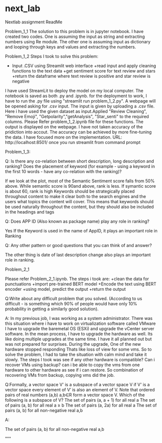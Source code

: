 # next_lab
Nextlab assignment
ReadMe

Problem_1_1
The solution to this problem is in jupyter notebook. I have created two codes. One is assuming the input as string and extracting numbers using Re module. The other one is assuming input as dictionary and looping through keys and values and extracting the numbers.

Problem_1_2
Steps I took to solve this problem:
+ Input .CSV using Streamlit web interface
+read input and apply cleaning functions to the text data
+get sentiment score for text review and stars
+return the dataframe where text review is positive and star review is negative

I have used StreamLit to deploy the model on my local computer. The notebook is saved as both .py and .ipynb. for the deployment to work, I have to run the .py file using "streamlit run problem_1_2.py". A webpage will be opened asking for .csv input. The input is given by uploading a .csv file. Here i have used the given dataset as input.Applied "Review Cleaning", "Remove Emoji", "Getpolarity","getAnalysis", "Star_senti" to the required columns. Please Refer problem_1_2.ipynb file for these functions. The output is displayed on the webpage. I have not taken accuracy of the pridiction into accout. The accuracy can be achieved by more fine-tuning the data. I have focused more on the implementation.
URL: http://localhost:8501/   once you run streamlit from command prompt 


Problem_1_3:

Q: Is there any co-relation between short description, long description and ranking? Does the placement of keyword (for example - using a keyword in the first 10 words - have any co-relation with the ranking)?

If we look at the plot, most of the Semantic Sentiment score falls from 50% above. While semantic score is 90and above, rank is less. If symantic score is about 60, rank is high
Keywords should be strategically placed throughout content to make it clear both to the search engines and the users what topics the content will cover. This means that keywords should be used naturally throughout the content, but they should also be included in the headings and tags

Q: Does APP ID (Also known as package name) play any role in ranking?  


Yes If the Keyword is used in the name of AppID, it plays an important role in Ranking


Q: Any other pattern or good questions that you can think of and answer?

The other thing is date of last description change also plays an important role in ranking.

Problem_2_1

Please refer Problem_2_1.ipynb. The steps i took are:
+clean the data for punctuations
+import pre-trained BERT model
+Encode the text using BERT encoder
+using model, predict the output
+return the output 



Q:Write about any difficult problem that you solved. (According to us difficult - is something which 90% of people would have only 10% probability in getting a similarly good solution). 

A:
In my previous job, I was working as a system administrator. There was this situation where i have to work on virtualization software called VMware
I have to upgrade the baremetal OS (ESXi) and  upgrade the vCenter server software. In the mean process, I have to upgrade the hardware as well.
Its like doing multiple upgrades at the same time. I have it all planned out but was not prepared for surprises. During the upgrade, One of the new hardware stopped responding
Thats like loss of view for some vms. So to solve the problem, I had to take the situation with calm mind and take it slowly. The steps I took was
see if any other hardware is compatible? Can i recover VMs using backup? can i be able to copy the vms from one hardware to other hardware as see if i can restore.
So combination of recovering VMs from backup, copying vms did the job.


Q:Formally, a vector space V' is a subspace of a vector space V if
V' is a vector space
every element of V′ is also an element of V.
Note that ordered pairs of real numbers (a,b) a,b∈R form a vector space V. Which of the following is a subspace of V?
The set of pairs (a, a + 1) for all real a
The set of pairs (a, b) for all real a ≥ b
The set of pairs (a, 2a) for all real a
The set of pairs (a, b) for all non-negative real a,b


A:

The set of pairs (a, b) for all non-negative real a,b























"""
